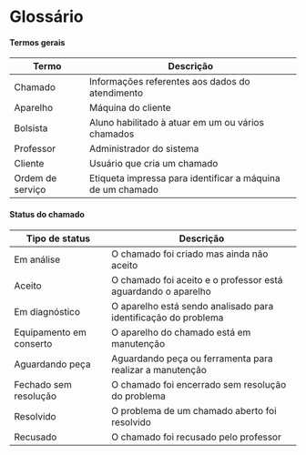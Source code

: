 # Glossário


#### Termos gerais
| Termo       | Descrição |
|------------|--------|
| Chamado | Informações referentes aos dados do atendimento | 
| Aparelho | Máquina do cliente | 
| Bolsista | Aluno habilitado à atuar em um ou vários chamados |
| Professor | Administrador do sistema |
| Cliente | Usuário que cria um chamado|
| Ordem de serviço | Etiqueta impressa para identificar a máquina de um chamado |

#### Status do chamado
| Tipo de status       | Descrição |
|------------|--------|
| Em análise | O chamado foi criado mas ainda não aceito  | 
| Aceito| O chamado foi aceito e o professor está aguardando o aparelho |
| Em diagnóstico | O aparelho está sendo analisado para identificação do problema |
| Equipamento em conserto | O aparelho do chamado está em manutenção |
| Aguardando peça | Aguardando peça ou ferramenta para realizar a manutenção |
| Fechado sem resolução | O chamado foi encerrado sem resolução do problema |
| Resolvido | O problema de um chamado aberto foi resolvido |
| Recusado | O chamado foi recusado pelo professor |